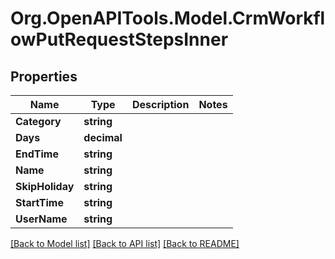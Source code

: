 # Org.OpenAPITools.Model.CrmWorkflowPutRequestStepsInner

## Properties

Name | Type | Description | Notes
------------ | ------------- | ------------- | -------------
**Category** | **string** |  | 
**Days** | **decimal** |  | 
**EndTime** | **string** |  | 
**Name** | **string** |  | 
**SkipHoliday** | **string** |  | 
**StartTime** | **string** |  | 
**UserName** | **string** |  | 

[[Back to Model list]](../README.md#documentation-for-models) [[Back to API list]](../README.md#documentation-for-api-endpoints) [[Back to README]](../README.md)

